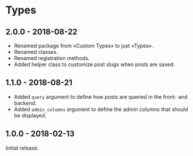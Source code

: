 # Types

## 2.0.0 - 2018-08-22

- Renamed package from «Custom Types» to just «Types».
- Renamed classes.
- Renamed registration methods.
- Added helper class to customize post slugs when posts are saved.

## 1.1.0 - 2018-08-21

- Added `query` argument to define how posts are queried in the front- and backend.
- Added `admin_columns` argument to define the admin columns that should be displayed.

## 1.0.0 - 2018-02-13

Initial release.
